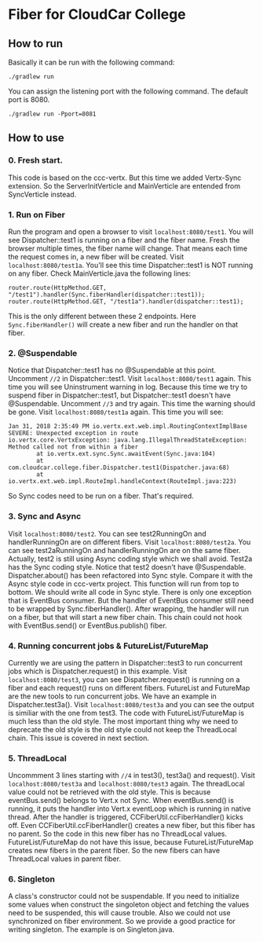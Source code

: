 # Fiber for CloudCar College

## How to run
Basically it can be run with the following command:
```
./gradlew run
```
You can assign the listening port with the following command. The default port is 8080.
```
./gradlew run -Pport=8081
```
## How to use
### 0. Fresh start.
This code is based on the ccc-vertx. But this time we added Vertx-Sync extension. So the ServerInitVerticle and MainVerticle are entended from SyncVerticle instead.
### 1. Run on Fiber
Run the program and open a browser to visit `localhost:8080/test1`. You will see Dispatcher::test1 is running on a fiber and the fiber name. Fresh the browser multiple times, the fiber name will change. That means each time the request comes in, a new fiber will be created.
Visit `localhost:8080/test1a`. You'll see this time Dispatcher::test1 is NOT running on any fiber. Check MainVerticle.java the following lines:
```
router.route(HttpMethod.GET, "/test1").handler(Sync.fiberHandler(dispatcher::test1));
router.route(HttpMethod.GET, "/test1a").handler(dispatcher::test1);
```
This is the only different between these 2 endpoints. Here `Sync.fiberHandler()` will create a new fiber and run the handler on that fiber. 
### 2. @Suspendable
Notice that Dispatcher::test1 has no @Suspendable at this point. Uncomment `//2` in Dispatcher::test1. Visit `localhost:8080/test1` again. This time you will see Uninstrument warning in log. Because this time we try to suspend fiber in Dispatcher::test1, but Dispatcher::test1 doesn't have @Suspendable. 
Uncomment `//3` and try again. This time the warning should be gone.
Visit `localhost:8080/test1a` again. This time you will see:
```
Jan 31, 2018 2:35:49 PM io.vertx.ext.web.impl.RoutingContextImplBase
SEVERE: Unexpected exception in route
io.vertx.core.VertxException: java.lang.IllegalThreadStateException: Method called not from within a fiber
        at io.vertx.ext.sync.Sync.awaitEvent(Sync.java:104)
        at com.cloudcar.college.fiber.Dispatcher.test1(Dispatcher.java:68)
        at io.vertx.ext.web.impl.RouteImpl.handleContext(RouteImpl.java:223)
```
So Sync codes need to be run on a fiber. That's required.
### 3. Sync and Async
Visit `localhost:8080/test2`. You can see test2RunningOn and handlerRunningOn are on different fibers. 
Visit `localhost:8080/test2a`. You can see test2aRunningOn and handlerRunningOn are on the same fiber.
Actually, test2 is still using Async coding style which we shall avoid. Test2a has the Sync coding style.
Notice that test2 doesn't have @Suspendable. 
Dispatcher.about() has been refactored into Sync style. Compare it with the Async style code in ccc-vertx project. This function will run from top to bottom. We should write all code in Sync style. There is only one exception that is EventBus consumer. But the handler of EventBus consumer still need to be wrapped by Sync.fiberHandler(). After wrapping, the handler will run on a fiber, but that will start a new fiber chain. This chain could not hook with EventBus.send() or EventBus.publish() fiber.
### 4. Running concurrent jobs & FutureList/FutureMap
Currently we are using the pattern in Dispatcher::test3 to run concurrent jobs which is Dispatcher.request() in this example. Visit `localhost:8080/test3`, you can see Dispatcher.request() is running on a fiber and each request() runs on different fibers. 
FutureList and FutureMap are the new tools to run concurrent jobs. We have an example in Dispatcher.test3a(). Visit `localhost:8080/test3a` and you can see the output is similiar with the one from test3. The code with FutureList/FutureMap is much less than the old style. The most important thing why we need to deprecate the old style is the old style could not keep the ThreadLocal chain. This issue is covered in next section.
### 5. ThreadLocal
Uncommment 3 lines starting with `//4` in test3(), test3a() and request(). Visit `localhost:8080/test3a` and `localhost:8080/test3` again. The threadLocal value could not be retrieved with the old style. This is because eventBus.send() belongs to Vert.x not Sync. When eventBus.send() is running, it puts the handler into Vert.x eventLoop which is running in native thread. After the handler is triggered, CCFiberUtil.ccFiberHandler() kicks off. Even CCFiberUtil.ccFiberHandler() creates a new fiber, but this fiber has no parent. So the code in this new fiber has no ThreadLocal values. FutureList/FutureMap do not have this issue, because FutureList/FutureMap creates new fibers in the parent fiber. So the new fibers can have ThreadLocal values in parent fiber.
### 6. Singleton
A class's constructor could not be suspendable. If you need to initialize some values when construct the singoleton object and fetching the values need to be suspended, this will cause trouble. Also we could not use synchronized on fiber environment. So we provide a good practice for writing singleton. The example is on Singleton.java.

